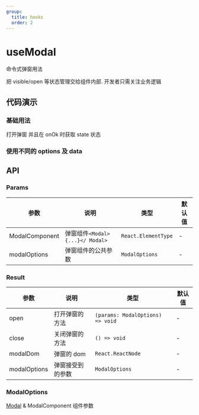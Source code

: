 ```yaml
---
group:
  title: hooks
  order: 2
---
```


# useModal

命令式弹窗用法

把 visible/open 等状态管理交给组件内部.
开发者只需关注业务逻辑

## 代码演示

### 基础用法

打开弹窗 并且在 onOk 时获取 state 状态

<code src="./demo/base.tsx"></code>

### 使用不同的 options 及 data

<code src="./demo/addOrEdit.tsx" description="通过open方法传参使用不同的 options"></code>

## API

### Params

| 参数           | 说明                            | 类型                | 默认值 |
| -------------- | ------------------------------- | ------------------- | ------ |
| ModalComponent | 弹窗组件`<Modal>{...}</ Modal>` | `React.ElementType` | -      |
| modalOptions   | 弹窗组件的公共参数              | `ModalOptions`      | -      |

### Result

| 参数         | 说明             | 类型                             | 默认值 |
| ------------ | ---------------- | -------------------------------- | ------ |
| open         | 打开弹窗的方法   | `(params: ModalOptions) => void` | -      |
| close        | 关闭弹窗的方法   | `() => void`                     | -      |
| modalDom     | 弹窗的 dom       | `React.ReactNode`                | -      |
| modalOptions | 弹窗接受到的参数 | `ModalOptions`                   | -      |

### ModalOptions

[Modal](https://ant.design/components/modal-cn/#Modal) & ModalComponent 组件参数

